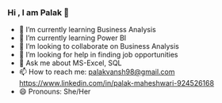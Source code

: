 ### Hi , I am Palak 👋

- 🔭 I’m currently  learning Business Analysis
- 🌱 I’m currently learning Power BI
- 👯 I’m looking to collaborate on Business Analysis
- 🤔 I’m looking for help in finding job opportunities                           
- 💬 Ask me about  MS-Excel, SQL
- 📫 How to reach me: palakvansh98@gmail.com  https://www.linkedin.com/in/palak-maheshwari-924526168
- 😄 Pronouns: She/Her

